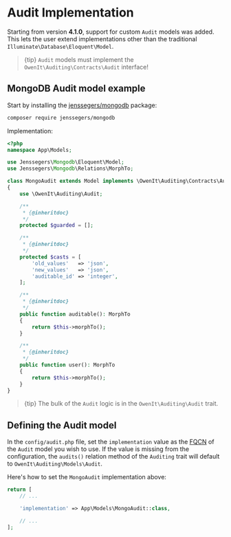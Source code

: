 # Audit Implementation
Starting from version **4.1.0**, support for custom `Audit` models was added.
This lets the user extend implementations other than the traditional `Illuminate\Database\Eloquent\Model`.

> {tip} `Audit` models must implement the `OwenIt\Auditing\Contracts\Audit` interface!

## MongoDB Audit model example
Start by installing the [jenssegers/mongodb](https://github.com/jenssegers/laravel-mongodb) package:
```sh
composer require jenssegers/mongodb
```

Implementation:

```php
<?php
namespace App\Models;

use Jenssegers\Mongodb\Eloquent\Model;
use Jenssegers\Mongodb\Relations\MorphTo;

class MongoAudit extends Model implements \OwenIt\Auditing\Contracts\Audit
{
    use \OwenIt\Auditing\Audit;

    /**
     * {@inheritdoc}
     */
    protected $guarded = [];

    /**
     * {@inheritdoc}
     */
    protected $casts = [
        'old_values'   => 'json',
        'new_values'   => 'json',
        'auditable_id' => 'integer',
    ];

    /**
     * {@inheritdoc}
     */
    public function auditable(): MorphTo
    {
        return $this->morphTo();
    }

    /**
     * {@inheritdoc}
     */
    public function user(): MorphTo
    {
        return $this->morphTo();
    }
}
```

> {tip} The bulk of the `Audit` logic is in the `OwenIt\Auditing\Audit` trait.

## Defining the Audit model

In the `config/audit.php` file, set the `implementation` value as the [FQCN](http://php.net/manual/en/language.namespaces.rules.php) of the `Audit` model you wish to use.
If the value is missing from the configuration, the `audits()` relation method of the `Auditing` trait will default to `OwenIt\Auditing\Models\Audit`.

Here's how to set the `MongoAudit` implementation above:
```php
return [
    // ...

    'implementation' => App\Models\MongoAudit::class,

    // ...
];
```
